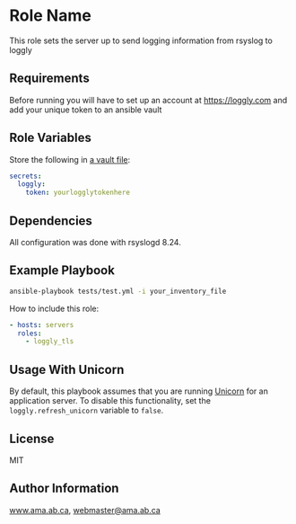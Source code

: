 Role Name
=========

This role sets the server up to send logging information from rsyslog to loggly

Requirements
------------

Before running you will have to set up an account at https://loggly.com and add your unique token to an ansible vault

Role Variables
--------------
Store the following in [a vault file](http://docs.ansible.com/ansible/playbooks_vault.html):

```yaml
secrets:
  loggly:
    token: yourlogglytokenhere
```

Dependencies
------------

All configuration was done with rsyslogd 8.24.

Example Playbook
----------------

```bash
ansible-playbook tests/test.yml -i your_inventory_file
```

How to include this role:

```yaml
- hosts: servers
  roles:
    - loggly_tls
```

Usage With Unicorn
------------------

By default, this playbook assumes that you are running [Unicorn](http://unicorn.bogomips.org) for an application server.
To disable this functionality, set the `loggly.refresh_unicorn` variable to `false`.

License
-------

MIT

Author Information
------------------

www.ama.ab.ca, webmaster@ama.ab.ca

